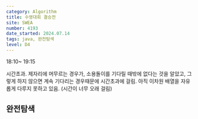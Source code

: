```yaml
---
category: Algorithm
title: 수영대회 결승전
site: SWEA
number: 4193
date_started: 2024.07.14
tags: java, 완전탐색
level: D4
---
```


18:10~ 19:15

시간초과. 제자리에 머무르는 경우가, 소용돌이를 기다릴 때밖에 없다는 것을 알았고, 그렇게 하지 않으면 계속 기다리는 경우때문에 시간초과에 걸림.
아직 이차원 배열을 자유롭게 다루지 못하고 있음. (시간이 너무 오래 걸림)

## 완전탐색
